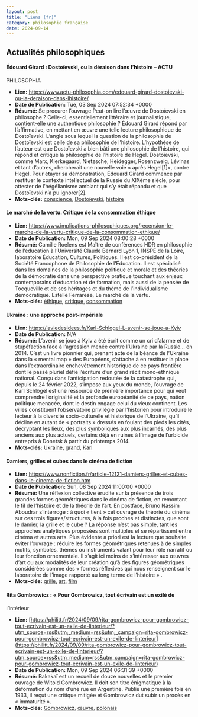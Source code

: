 ```yaml
---
layout: post
title: "Liens (fr)"
category: philosophie française
date: 2024-09-14
---
```

## Actualités philosophiques

#### Édouard Girard : Dostoïevski, ou la déraison dans l’histoire – ACTU
PHILOSOPHIA

  * **Lien:** <https://www.actu-philosophia.com/edouard-girard-dostoievski-ou-la-deraison-dans-lhistoire/>
  * **Date de Publication:** Tue, 03 Sep 2024 07:52:34 +0000
  * **Résumé:** Se procurer l’ouvrage Peut-on lire l’œuvre de Dostoïevski en philosophe ? Celle-ci, essentiellement littéraire et journalistique, contient-elle une authentique philosophie ? Édouard Girard répond par l’affirmative, en mettant en œuvre une telle lecture philosophique de Dostoïevski. L’angle sous lequel la question de la philosophie de Dostoïevski est celle de sa philosophie de l’histoire. L’hypothèse de l’auteur est que Dostoïevski a bien bâti une philosophie de l’histoire, qui répond et critique la philosophie de l’histoire de Hegel. Dostoïevski, comme Marx, Kierkegaard, Nietzsche, Heidegger, Rosenzweig, Lévinas et tant d’autres, chercherait une nouvelle voie « après Hegel[1]», contre Hegel. Pour étayer sa démonstration, Édouard Girard commence par restituer le contexte intellectuel de la Russie du XIXème siècle, pour attester de l’hégélianisme ambiant qui s’y était répandu et que Dostoïevski n’a pu ignorer[2].
  * **Mots-clés:** [conscience](conscience), [Dostoïevski](Dostoïevski), [histoire](histoire)

#### Le marché de la vertu. Critique de la consommation éthique

  * **Lien:** <https://www.implications-philosophiques.org/recension-le-marche-de-la-vertu-critique-de-la-consommation-ethique/>
  * **Date de Publication:** Mon, 09 Sep 2024 08:00:28 +0000
  * **Résumé:** Camille Roelens est Maître de conférences HDR en philosophie de l’éducation à l’Université Claude Bernard Lyon 1, INSPE de la Loire, laboratoire Éducation, Cultures, Politiques. Il est co-président de la Société Francophone de Philosophie de l’Éducation. Il est spécialisé dans les domaines de la philosophie politique et morale et des théories de la démocratie dans une perspective pratique touchant aux enjeux contemporains d’éducation et de formation, mais aussi de la pensée de Tocqueville et de ses héritages et du thème de l’individualisme démocratique. Estelle Ferrarese, Le marché de la vertu.
  * **Mots-clés:** [éthique](éthique), [critique](critique), [consommation](consommation)

#### Ukraine : une approche post-impériale

  * **Lien:** <https://laviedesidees.fr/Karl-Schlogel-L-avenir-se-joue-a-Kyiv>
  * **Date de Publication:** N/A
  * **Résumé:** L’avenir se joue à Kyiv a été écrit comme un cri d’alarme et de stupéfaction face à l’agression menée contre l’Ukraine par la Russie… en 2014. C’est un livre pionnier qui, prenant acte de la béance de l’Ukraine dans la « mental map » des Européens, s’attache à en restituer la place dans l’extraordinaire enchevêtrement historique de ce pays frontière dont le passé pluriel défie l’écriture d’un grand récit mono-ethnique national. Conçu dans l’anticipation redoutée de la catastrophe qui, depuis le 24 février 2022, s’impose aux yeux du monde, l’ouvrage de Karl Schlögel est une ressource de première importance pour qui veut comprendre l’originalité et la profonde européanité de ce pays, nation politique menacée, dont le destin engage celui du vieux continent. Les villes constituent l’observatoire privilégié par l’historien pour introduire le lecteur à la diversité socio-culturelle et historique de l’Ukraine, qu’il décline en autant de « portraits » dressés en foulant des pieds les cités, décryptant les lieux, des plus symboliques aux plus incarnés, des plus anciens aux plus actuels, certains déjà en ruines à l’image de l’urbicide entrepris à Donetsk à partir du printemps 2014.
  * **Mots-clés:** [Ukraine](Ukraine), [grand](grand), [Karl](Karl)

#### Damiers, grilles et cubes dans le cinéma de fiction

  * **Lien:** <https://www.nonfiction.fr/article-12121-damiers-grilles-et-cubes-dans-le-cinema-de-fiction.htm>
  * **Date de Publication:** Sun, 08 Sep 2024 11:00:00 +0000
  * **Résumé:** Une réflexion collective érudite sur la présence de trois grandes formes géométriques dans le cinéma de fiction, en remontant le fil de l’histoire et de la théorie de l’art. En postface, Bruno Nassim Aboudrar s’interroge : à quoi « tient » cet ouvrage de théorie du cinéma sur ces trois figures/structures, à la fois proches et distinctes, que sont le damier, la grille et le cube ? La réponse n’est pas simple, tant les approches analytiques proposées sont multiples et se répartissent entre cinéma et autres arts. Plus évidente a priori est la lecture que souhaite éviter l’ouvrage : réduire les formes géométriques retenues à de simples motifs, symboles, thèmes ou instruments valant pour leur rôle narratif ou leur fonction ornementale. Il s’agit ici moins de s’intéresser aux œuvres d’art ou aux modalités de leur création qu’à des figures géométriques considérées comme des « formes réflexives qui nous renseignent sur le laboratoire de l’image rapporté au long terme de l’histoire » .
  * **Mots-clés:** [grille](grille), [art](art), [film](film)

#### Rita Gombrowicz : « Pour Gombrowicz, tout écrivain est un exilé de
l’intérieur

  * **Lien:** [https://philitt.fr/2024/09/09/rita-gombrowicz-pour-gombrowicz-tout-ecrivain-est-un-exile-de-linterieur/?utm_source=rss&utm;_medium=rss&utm;_campaign=rita-gombrowicz-pour-gombrowicz-tout-ecrivain-est-un-exile-de-linterieur](https://philitt.fr/2024/09/09/rita-gombrowicz-pour-gombrowicz-tout-ecrivain-est-un-exile-de-linterieur/?utm_source=rss&utm_medium=rss&utm_campaign=rita-gombrowicz-pour-gombrowicz-tout-ecrivain-est-un-exile-de-linterieur)
  * **Date de Publication:** Mon, 09 Sep 2024 06:31:39 +0000
  * **Résumé:** Bakakaï est un recueil de douze nouvelles et le premier ouvrage de Witold Gombrowicz. Il doit son titre énigmatique à la déformation du nom d’une rue en Argentine. Publié une première fois en 1933, il reçut une critique mitigée et Gombrowicz dut subir un procès en « immaturité ».
  * **Mots-clés:** [Gombrowicz](Gombrowicz), [œuvre](œuvre), [polonais](polonais)

